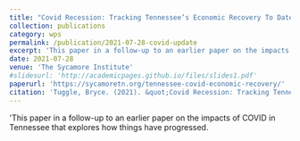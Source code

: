 ```yaml
---
title: "Covid Recession: Tracking Tennessee’s Economic Recovery To Date"
collection: publications
category: wps
permalink: /publication/2021-07-28-covid-update
excerpt: 'This paper in a follow-up to an earlier paper on the impacts of COVID in Tennessee that explores how things have progressed.'
date: 2021-07-28
venue: 'The Sycamore Institute'
#slidesurl: 'http://academicpages.github.io/files/slides1.pdf'
paperurl: 'https://sycamoretn.org/tennessee-covid-economic-recovery/'
citation: 'Tuggle, Bryce. (2021). &quot;Covid Recession: Tracking Tennessee’s Economic Recovery To Date.&quot; <i>The Sycamore Institute</i>.'
---
```


'This paper in a follow-up to an earlier paper on the impacts of COVID in Tennessee that explores how things have progressed.
